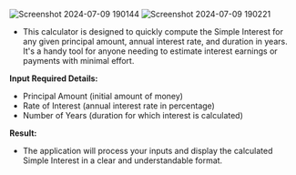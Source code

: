 ![Screenshot 2024-07-09 190144](https://github.com/iamaadityaraj/SI-calculator/assets/132557964/03563ec6-6df5-4b63-b0b8-0949442123f1)
![Screenshot 2024-07-09 190221](https://github.com/iamaadityaraj/SI-calculator/assets/132557964/e591fe19-3fb3-4ced-b513-0b6e3aa71b23)



  - This calculator is designed to quickly compute the Simple Interest for any given principal amount, annual interest rate, and duration in years. It's a handy tool for anyone needing to estimate interest earnings or payments with minimal effort.

**Input Required Details:**

  - Principal Amount (initial amount of money)
  - Rate of Interest (annual interest rate in percentage)
  - Number of Years (duration for which interest is calculated)

**Result:**

  - The application will process your inputs and display the calculated Simple Interest in a clear and understandable format.
